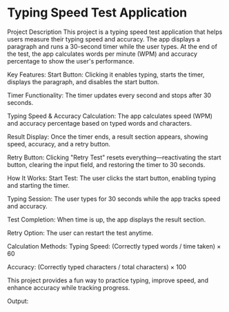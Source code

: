 # Typing Speed Test Application

Project Description
This project is a typing speed test application that helps users measure their typing speed and accuracy. The app displays a paragraph and runs a 30-second timer while the user types. At the end of the test, the app calculates words per minute (WPM) and accuracy percentage to show the user's performance.


Key Features:
Start Button: Clicking it enables typing, starts the timer, displays the paragraph, and disables the start button.

Timer Functionality: The timer updates every second and stops after 30 seconds.

Typing Speed & Accuracy Calculation: The app calculates speed (WPM) and accuracy percentage based on typed words and characters.

Result Display: Once the timer ends, a result section appears, showing speed, accuracy, and a retry button.

Retry Button: Clicking "Retry Test" resets everything—reactivating the start button, clearing the input field, and restoring the timer to 30 seconds.

How It Works:
Start Test: The user clicks the start button, enabling typing and starting the timer.

Typing Session: The user types for 30 seconds while the app tracks speed and accuracy.

Test Completion: When time is up, the app displays the result section.

Retry Option: The user can restart the test anytime.

Calculation Methods:
Typing Speed: (Correctly typed words / time taken) × 60

Accuracy: (Correctly typed characters / total characters) × 100

This project provides a fun way to practice typing, improve speed, and enhance accuracy while tracking progress.


Output:

